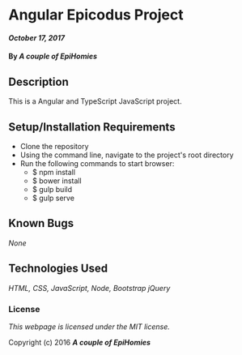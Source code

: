 # Angular Epicodus Project

#### _October 17, 2017_

#### By _A couple of EpiHomies_

## Description

This is a Angular and TypeScript JavaScript project.

## Setup/Installation Requirements

* Clone the repository
* Using the command line, navigate to the project's root directory
* Run the following commands to start browser:
  * $ npm install
  * $ bower install
  * $ gulp build
  * $ gulp serve

## Known Bugs

_None_

## Technologies Used

_HTML,
CSS,
JavaScript,
Node,
Bootstrap
jQuery_

### License

*This webpage is licensed under the MIT license.*

Copyright (c) 2016 **_A couple of EpiHomies_**
